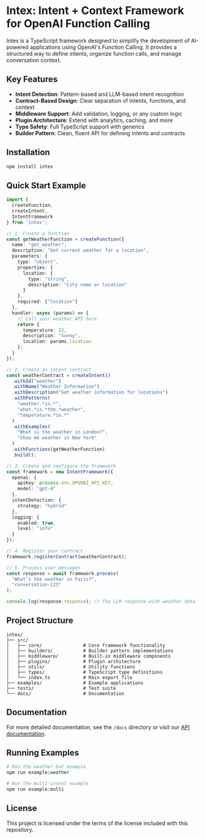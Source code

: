 # Intex: Intent + Context Framework for OpenAI Function Calling

Intex is a TypeScript framework designed to simplify the development of AI-powered applications using OpenAI's Function Calling. It provides a structured way to define intents, organize function calls, and manage conversation context.

## Key Features

- **Intent Detection**: Pattern-based and LLM-based intent recognition
- **Contract-Based Design**: Clear separation of intents, functions, and context
- **Middleware Support**: Add validation, logging, or any custom logic
- **Plugin Architecture**: Extend with analytics, caching, and more
- **Type Safety**: Full TypeScript support with generics
- **Builder Pattern**: Clean, fluent API for defining intents and contracts

## Installation

```bash
npm install intex
```

## Quick Start Example

```typescript
import { 
  createFunction, 
  createIntent, 
  IntentFramework 
} from 'intex';

// 1. Create a function
const getWeatherFunction = createFunction({
  name: "get_weather",
  description: "Get current weather for a location",
  parameters: {
    type: "object",
    properties: {
      location: {
        type: "string",
        description: "City name or location"
      }
    },
    required: ["location"]
  },
  handler: async (params) => {
    // Call your weather API here
    return {
      temperature: 22,
      description: "Sunny",
      location: params.location
    };
  }
});

// 2. Create an intent contract
const weatherContract = createIntent()
  .withId("weather")
  .withName("Weather Information")
  .withDescription("Get weather information for locations")
  .withPatterns(
    "weather.*in.*",
    "what.*is.*the.*weather",
    "temperature.*in.*"
  )
  .withExamples(
    "What is the weather in London?",
    "Show me weather in New York"
  )
  .withFunctions(getWeatherFunction)
  .build();

// 3. Create and configure the framework
const framework = new IntentFramework({
  openai: {
    apiKey: process.env.OPENAI_API_KEY,
    model: "gpt-4"
  },
  intentDetection: {
    strategy: "hybrid"
  },
  logging: {
    enabled: true,
    level: "info"
  }
});

// 4. Register your contract
framework.registerContract(weatherContract);

// 5. Process user messages
const response = await framework.process(
  "What's the weather in Paris?",
  "conversation-123"
);

console.log(response.response); // The LLM response with weather data
```

## Project Structure

```
intex/
├── src/
│   ├── core/               # Core framework functionality
│   ├── builders/           # Builder pattern implementations
│   ├── middleware/         # Built-in middleware components
│   ├── plugins/            # Plugin architecture
│   ├── utils/              # Utility functions
│   ├── types/              # TypeScript type definitions
│   └── index.ts            # Main export file
├── examples/               # Example applications
├── tests/                  # Test suite
└── docs/                   # Documentation
```

## Documentation

For more detailed documentation, see the `/docs` directory or visit our [API documentation](https://github.com/denisrybalka/intex).

## Running Examples

```bash
# Run the weather bot example
npm run example:weather

# Run the multi-intent example
npm run example:multi
```

## License

This project is licensed under the terms of the license included with this repository.
